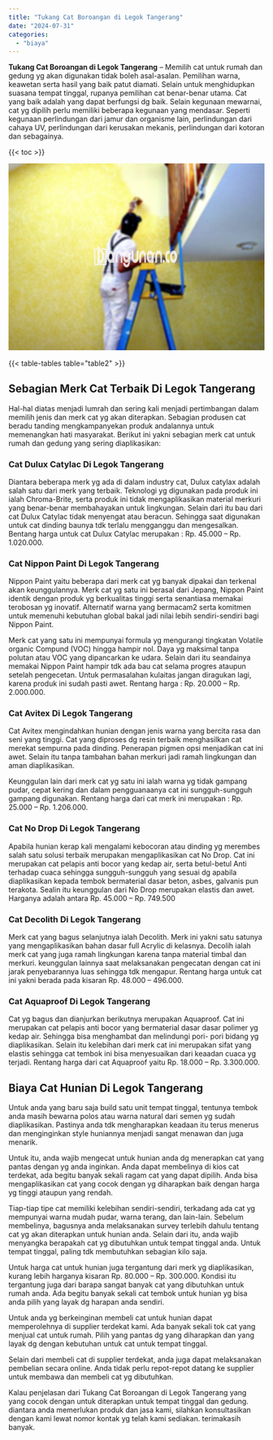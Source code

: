 ```yaml
---
title: "Tukang Cat Boroangan di Legok Tangerang"
date: "2024-07-31"
categories: 
  - "biaya"
---
```


**Tukang Cat Boroangan di Legok Tangerang** – Memilih cat untuk rumah dan gedung yg akan digunakan tidak boleh asal-asalan. Pemilihan warna, keawetan serta hasil yang baik patut diamati. Selain untuk menghidupkan suasana tempat tinggal, rupanya pemilihan cat benar-benar utama. Cat yang baik adalah yang dapat berfungsi dg baik. Selain kegunaan mewarnai, cat yg dipilih perlu memiliki beberapa kegunaan yang mendasar. Seperti kegunaan perlindungan dari jamur dan organisme lain, perlindungan dari cahaya UV, perlindungan dari kerusakan mekanis, perlindungan dari kotoran dan sebagainya.

{{< toc >}}

![Tukang Cat Boroangan di Legok Tangerang](/images/jasa-cat-murah25.png)

{{< table-tables table="table2" >}}

## Sebagian Merk Cat Terbaik Di Legok Tangerang

Hal-hal diatas menjadi lumrah dan sering kali menjadi pertimbangan dalam memilih jenis dan merk cat yg akan diterapkan. Sebagian produsen cat beradu tanding mengkampanyekan produk andalannya untuk memenangkan hati masyarakat. Berikut ini yakni sebagian merk cat untuk rumah dan gedung yang sering diaplikasikan:

### Cat Dulux Catylac Di Legok Tangerang

Diantara beberapa merk yg ada di dalam industry cat, Dulux catylax adalah salah satu dari merk yang terbaik. Teknologi yg digunakan pada produk ini ialah Chroma-Brite, serta produk ini tidak mengaplikasikan material merkuri yang benar-benar membahayakan untuk lingkungan. Selain dari itu bau dari cat Dulux Catylac tidak menyengat atau beracun. Sehingga saat digunakan untuk cat dinding baunya tdk terlalu mengganggu dan mengesalkan. Bentang harga untuk cat Dulux Catylac merupakan : Rp. 45.000 – Rp. 1.020.000.

### Cat Nippon Paint Di Legok Tangerang

Nippon Paint yaitu beberapa dari merk cat yg banyak dipakai dan terkenal akan keunggulannya. Merk cat yg satu ini berasal dari Jepang, Nippon Paint identik dengan produk yg berkualitas tinggi serta senantiasa memakai terobosan yg inovatif. Alternatif warna yang bermacam2 serta komitmen untuk memenuhi kebutuhan global bakal jadi nilai lebih sendiri-sendiri bagi Nippon Paint.

Merk cat yang satu ini mempunyai formula yg mengurangi tingkatan Volatile organic Compund (VOC) hingga hampir nol. Daya yg maksimal tanpa polutan atau VOC yang dipancarkan ke udara. Selain dari itu seandainya memakai Nippon Paint hampir tdk ada bau cat selama progres ataupun setelah pengecetan. Untuk permasalahan kulaitas jangan diragukan lagi, karena produk ini sudah pasti awet. Rentang harga : Rp. 20.000 – Rp. 2.000.000.

### Cat Avitex Di Legok Tangerang

Cat Avitex mengindahkan hunian dengan jenis warna yang bercita rasa dan seni yang tinggi. Cat yang diproses dg resin terbaik menghasilkan cat merekat sempurna pada dinding. Penerapan pigmen opsi menjadikan cat ini awet. Selain itu tanpa tambahan bahan merkuri jadi ramah lingkungan dan aman diaplikasikan.

Keunggulan lain dari merk cat yg satu ini ialah warna yg tidak gampang pudar, cepat kering dan dalam pengguanaanya cat ini sungguh-sungguh gampang digunakan. Rentang harga dari cat merk ini merupakan : Rp. 25.000 – Rp. 1.206.000.

### Cat No Drop Di Legok Tangerang

Apabila hunian kerap kali mengalami kebocoran atau dinding yg merembes salah satu solusi terbaik merupakan mengaplikasikan cat No Drop. Cat ini merupakan cat pelapis anti bocor yang kedap air, serta betul-betul Anti terhadap cuaca sehingga sungguh-sungguh yang sesuai dg apabila diaplikasikan kepada tembok bermaterial dasar beton, asbes, galvanis pun terakota. Sealin itu keunggulan dari No Drop merupakan elastis dan awet. Harganya adalah antara Rp. 45.000 – Rp. 749.500

### Cat Decolith Di Legok Tangerang

Merk cat yang bagus selanjutnya ialah Decolith. Merk ini yakni satu satunya yang mengaplikasikan bahan dasar full Acrylic di kelasnya. Decolih ialah merk cat yang juga ramah lingkungan karena tanpa material timbal dan merkuri. keunggulan lainnya saat melaksanakan pengecatan dengan cat ini jarak penyebarannya luas sehingga tdk mengapur. Rentang harga untuk cat ini yakni berada pada kisaran Rp. 48.000 – 496.000.

### Cat Aquaproof Di Legok Tangerang

Cat yg bagus dan dianjurkan berikutnya merupakan Aquaproof. Cat ini merupakan cat pelapis anti bocor yang bermaterial dasar dasar polimer yg kedap air. Sehingga bisa menghambat dan melindungi pori- pori bidang yg diaplikasikan. Selain itu kelebihan dari merk cat ini merupakan sifat yang elastis sehingga cat tembok ini bisa menyesuaikan dari keaadan cuaca yg terjadi. Rentang harga dari cat Aquaproof yaitu Rp. 18.000 – Rp. 3.300.000.

## Biaya Cat Hunian Di Legok Tangerang

Untuk anda yang baru saja build satu unit tempat tinggal, tentunya tembok anda masih bewarna polos atau warna natural dari semen yg sudah diaplikasikan. Pastinya anda tdk mengharapkan keadaan itu terus menerus dan menginginkan style huniannya menjadi sangat menawan dan juga menarik.

Untuk itu, anda wajib mengecat untuk hunian anda dg menerapkan cat yang pantas dengan yg anda inginkan. Anda dapat membelinya di kios cat terdekat, ada begitu banyak sekali ragam cat yang dapat dipilih. Anda bisa mengaplikasikan cat yang cocok dengan yg diharapkan baik dengan harga yg tinggi ataupun yang rendah.

Tiap-tiap tipe cat memiliki kelebihan sendiri-sendiri, terkadang ada cat yg mempunyai warna mudah pudar, warna terang, dan lain-lain. Sebelum membelinya, bagusnya anda melaksanakan survey terlebih dahulu tentang cat yg akan diterapkan untuk hunian anda. Selain dari itu, anda wajib menyangka berapakah cat yg dibutuhkan untuk tempat tinggal anda. Untuk tempat tinggal, paling tdk membutuhkan sebagian kilo saja.

Untuk harga cat untuk hunian juga tergantung dari merk yg diaplikasikan, kurang lebih harganya kisaran Rp. 80.000 – Rp. 300.000. Kondisi itu tergantung juga dari barapa sangat banyak cat yang dibutuhkan untuk rumah anda. Ada begitu banyak sekali cat tembok untuk hunian yg bisa anda pilih yang layak dg harapan anda sendiri.

Untuk anda yg berkeinginan membeli cat untuk hunian dapat memperolehnya di supplier terdekat kami. Ada banyak sekali tok cat yang menjual cat untuk rumah. Pilih yang pantas dg yang diharapkan dan yang layak dg dengan kebutuhan untuk cat untuk tempat tinggal.

Selain dari membeli cat di supplier terdekat, anda juga dapat melaksanakan pembelian secara online. Anda tidak perlu repot-repot datang ke supplier untuk membawa dan membeli cat yg dibutuhkan.

Kalau penjelasan dari Tukang Cat Boroangan di Legok Tangerang yang yang cocok dengan untuk diterapkan untuk tempat tinggal dan gedung. diantara anda memerlukan produk dan jasa kami, silahkan konsultasikan dengan kami lewat nomor kontak yg telah kami sediakan. terimakasih banyak.
